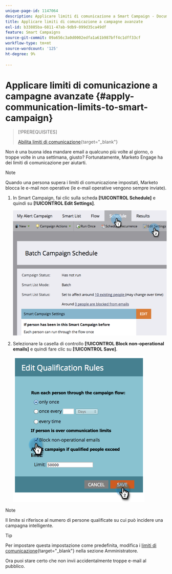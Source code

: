 ```yaml
---
unique-page-id: 1147064
description: Applicare limiti di comunicazione a Smart Campaign - Documentazione di Marketo - Documentazione del prodotto
title: Applicare limiti di comunicazione a campagne avanzate
exl-id: b33885ba-6811-47ab-9db9-099d35ca49df
feature: Smart Campaigns
source-git-commit: 09a656c3a0d0002edfa1a61b987bff4c1dff33cf
workflow-type: tm+mt
source-wordcount: '125'
ht-degree: 9%

---
```


# Applicare limiti di comunicazione a campagne avanzate {#apply-communication-limits-to-smart-campaign}

>[!PREREQUISITES]
>
>[Abilita limiti di comunicazione](/help/marketo/product-docs/administration/email-setup/enable-communication-limits.md){target="_blank"}

Non è una buona idea mandare email a qualcuno più volte al giorno, o troppe volte in una settimana, giusto? Fortunatamente, Marketo Engage ha dei limiti di comunicazione per aiutarti.

>[!NOTE]
>
>Quando una persona supera i limiti di comunicazione impostati, Marketo blocca le e-mail non operative (le e-mail operative vengono sempre inviate).

1. In Smart Campaign, fai clic sulla scheda **[!UICONTROL Schedule]** e quindi su **[!UICONTROL Edit Settings]**.

   ![](assets/apply-communication-limits-to-smart-campaign-1.png)

1. Selezionare la casella di controllo **[!UICONTROL Block non-operational emails]** e quindi fare clic su **[!UICONTROL Save]**.

   ![](assets/apply-communication-limits-to-smart-campaign-2.png)

>[!NOTE]
>
>Il limite si riferisce al numero di persone qualificate su cui può incidere una campagna intelligente.

>[!TIP]
>
>Per impostare questa impostazione come predefinita, modifica i [limiti di comunicazione](/help/marketo/product-docs/administration/email-setup/enable-communication-limits.md){target="_blank"} nella sezione Amministratore.

Ora puoi stare certo che non invii accidentalmente troppe e-mail al pubblico.
